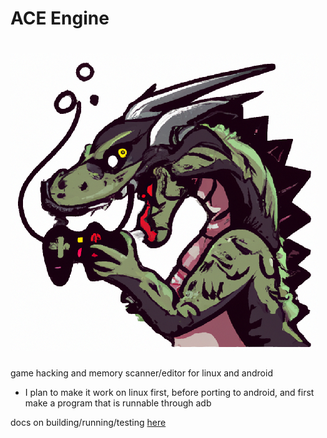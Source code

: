 # ACE Engine 
# ![this icon is generated by DALL-E-2](./docs/icon.png)

game hacking and memory scanner/editor for linux and android

- I plan to make it work on linux first, before porting to 
android, and first make a program that is runnable through adb

docs on building/running/testing [here](./docs/)


